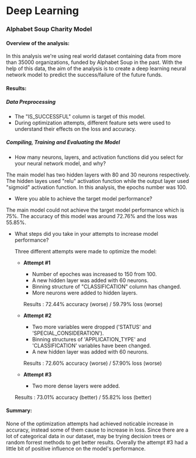 # Deep Learning
### Alphabet Soup Charity Model

#### Overview of the analysis: 

In this analysis we're using real world dataset containing data from more than 35000 organizations, funded by Alphabet Soup in the past. With the help of this data, the aim of the analysis is to create a deep learning neural network model to predict the success/failure of the future funds.

#### Results: 

##### Data Preprocessing

* The "IS_SUCCESSFUL" column is target of this model.  
* During optimization attempts, different feature sets were used to understand their effects on the loss and accuracy.

##### Compiling, Training and Evaluating the Model

* How many neurons, layers, and activation functions did you select for your neural network model, and why?

The main model has two hidden layers with 80 and 30 neurons respectively. The hidden layes used "relu" activation function while the output layer used "sigmoid" activation function. In this analysis, the epochs number was 100. 

* Were you able to achieve the target model performance?

The main model could not achieve the target model performance which is 75%. The accuracy of this model was around 72.76% and the loss was 55.85%.

* What steps did you take in your attempts to increase model performance?

  Three different attempts were made to optimize the model:
  
    * **Attempt #1**
      * Number of epoches was increased to 150 from 100.     
      * A new hidden layer was added with 60 neurons.
      * Binning structure of "CLASSIFICATION" column has changed.
      * More neurons were added to hidden layers.
      
      Results : 72.44% accuracy (worse) / 59.79% loss (worse)
      
    * **Attempt #2**
      * Two more variables were dropped ('STATUS' and 'SPECIAL_CONSIDERATION'). 
      * Binning structures of 'APPLICATION_TYPE' and 'CLASSIFICATION' variables have been changed.
      * A new hidden layer was added with 60 neurons. 
      
      Results : 72.60% accuracy (worse) / 57.90% loss (worse)

    * **Attempt #3**
      * Two more dense layers were added.
     
    Results : 73.01% accuracy (better) / 55.82% loss (better)


#### Summary: 

None of the optimization attempts had achieved noticable increase in accuracy, instead some of them cause to increase in loss. Since there are a lot of categorical data in our dataset, may be trying decision trees or random forrest methods to get better results. Overally the attempt #3 had a little bit of positive influence on the model's performance.
